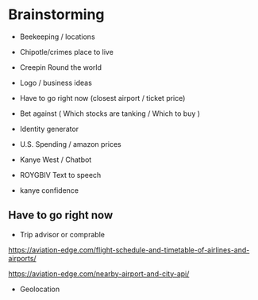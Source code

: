 # Brainstorming

- Beekeeping / locations 

- Chipotle/crimes place to live

- Creepin Round the world

- Logo / business ideas

- Have to go right now (closest airport / ticket price)

- Bet against ( Which stocks are tanking / Which to buy )

- Identity generator

- U.S. Spending / amazon prices

- Kanye West / Chatbot

- ROYGBIV Text to speech

- kanye confidence

## Have to go right now 

- Trip advisor or comprable

https://aviation-edge.com/flight-schedule-and-timetable-of-airlines-and-airports/

https://aviation-edge.com/nearby-airport-and-city-api/

- Geolocation 

